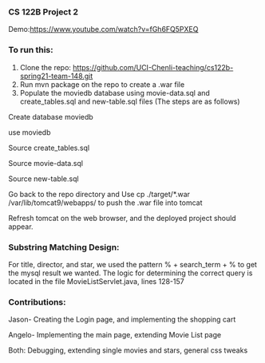 ### CS 122B Project 2
Demo:https://www.youtube.com/watch?v=fGh6FQ5PXEQ

### To run this:
1. Clone the repo: https://github.com/UCI-Chenli-teaching/cs122b-spring21-team-148.git
2. Run mvn package on the repo to create a .war file
3. Populate the moviedb database using movie-data.sql and create_tables.sql and new-table.sql files (The steps are as follows)

Create database moviedb

use moviedb

Source create_tables.sql

Source movie-data.sql

Source new-table.sql


Go back to the repo directory and Use cp ./target/*.war /var/lib/tomcat9/webapps/ to push the .war file into tomcat

Refresh tomcat on the web browser, and the deployed project should appear.

### Substring Matching Design:
For title, director, and star, we used the pattern % + search_term + % to get the mysql result we wanted.
The logic for determining the correct query is located in the file MovieListServlet.java, lines 128-157

### Contributions:

Jason- Creating the Login page, and implementing the shopping cart 

Angelo- Implementing the main page, extending Movie List page

Both: Debugging, extending single movies and stars, general css tweaks
